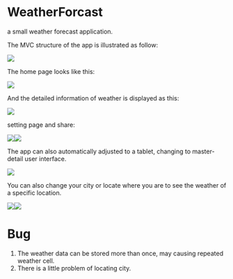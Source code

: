 # WeatherForcast
a small weather forecast application.

The MVC structure of the app is illustrated as follow:

<img src="./ReadMeImages/mvc.png"/>

The home page looks like this:

<img src="./ReadMeImages/index.png"/>

And the detailed information of weather is displayed as this:

<img src="./ReadMeImages/detail.png"/>

setting page and share:

<img src="./ReadMeImages/setting.png"/><img src="./ReadMeImages/share.png"/>

The app can also automatically adjusted to a tablet, changing to master-detail user interface.

<img src="./ReadMeImages/zc.png"/>

You can also change your city or locate where you are to see the weather of a specific location.

<img src="./ReadMeImages/city.png"/><img src="./ReadMeImages/map.png"/>

# Bug
1. The weather data can be stored more than once, may causing repeated weather cell.
3. There is a little problem of locating city.

